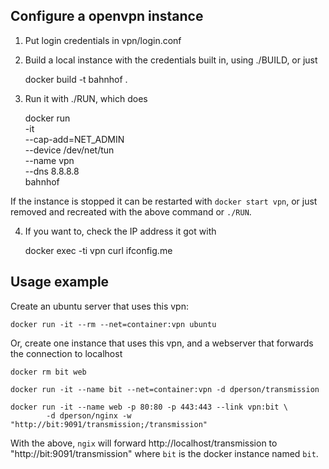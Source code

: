 ## Configure a openvpn instance

1. Put login credentials in vpn/login.conf 

2. Build a local instance with the credentials built in, using ./BUILD, or just

      docker build -t bahnhof .

3. Run it with ./RUN,  which does

      docker run \
        -it \
        --cap-add=NET_ADMIN \
        --device /dev/net/tun \
        --name vpn \
        --dns 8.8.8.8 \
        bahnhof


If the instance is stopped it can be restarted with `docker start vpn`,
or just removed and recreated with the above command or `./RUN`.

4. If you want to, check the IP address it got with

    docker exec -ti vpn curl ifconfig.me
  

## Usage example

Create an ubuntu server that uses this vpn:

    docker run -it --rm --net=container:vpn ubuntu

Or, create one instance that uses this vpn, and a webserver that
forwards the connection to localhost

    docker rm bit web
    
    docker run -it --name bit --net=container:vpn -d dperson/transmission
    
    docker run -it --name web -p 80:80 -p 443:443 --link vpn:bit \
            -d dperson/nginx -w "http://bit:9091/transmission;/transmission"

With the above, `ngix` will forward http://localhost/transmission to 
"http://bit:9091/transmission" where `bit` is the docker instance named `bit`.
